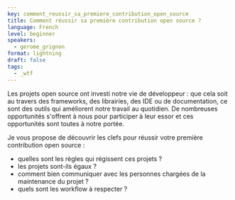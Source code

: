 ```yaml
---
key: comment_reussir_sa_premiere_contribution_open_source
title: Comment réussir sa première contribution open source ?
language: French
level: beginner
speakers:
  - gerome_grignon
format: lightning
draft: false
tags:
  - _wtf
---
```

Les projets open source ont investi notre vie de développeur : que cela soit au travers des frameworks, des librairies, des IDE ou de documentation, ce sont des outils qui améliorent notre travail au quotidien. 
De nombreuses opportunités s'offrent à nous pour participer à leur essor et ces opportunités sont toutes à notre portée.

Je vous propose de découvrir les clefs pour réussir votre première contribution open source :
- quelles sont les  règles qui régissent ces projets ?
- les projets sont-ils égaux ? 
- comment bien communiquer avec les personnes chargées de la maintenance du projet ?
- quels sont les workflow à respecter ?
